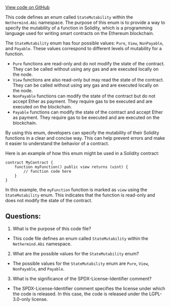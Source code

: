 [View code on GitHub](https://github.com/NethermindEth/nethermind/src/Nethermind/Nethermind.Abi/StateMutability.cs)

This code defines an enum called `StateMutability` within the `Nethermind.Abi` namespace. The purpose of this enum is to provide a way to specify the mutability of a function in Solidity, which is a programming language used for writing smart contracts on the Ethereum blockchain.

The `StateMutability` enum has four possible values: `Pure`, `View`, `NonPayable`, and `Payable`. These values correspond to different levels of mutability for a function. 

- `Pure` functions are read-only and do not modify the state of the contract. They can be called without using any gas and are executed locally on the node.
- `View` functions are also read-only but may read the state of the contract. They can be called without using any gas and are executed locally on the node.
- `NonPayable` functions can modify the state of the contract but do not accept Ether as payment. They require gas to be executed and are executed on the blockchain.
- `Payable` functions can modify the state of the contract and accept Ether as payment. They require gas to be executed and are executed on the blockchain.

By using this enum, developers can specify the mutability of their Solidity functions in a clear and concise way. This can help prevent errors and make it easier to understand the behavior of a contract.

Here is an example of how this enum might be used in a Solidity contract:

```
contract MyContract {
    function myFunction() public view returns (uint) {
        // function code here
    }
}
```

In this example, the `myFunction` function is marked as `view` using the `StateMutability` enum. This indicates that the function is read-only and does not modify the state of the contract.
## Questions: 
 1. What is the purpose of this code file?
- This code file defines an enum called `StateMutability` within the `Nethermind.Abi` namespace.

2. What are the possible values for the `StateMutability` enum?
- The possible values for the `StateMutability` enum are `Pure`, `View`, `NonPayable`, and `Payable`.

3. What is the significance of the SPDX-License-Identifier comment?
- The SPDX-License-Identifier comment specifies the license under which the code is released. In this case, the code is released under the LGPL-3.0-only license.